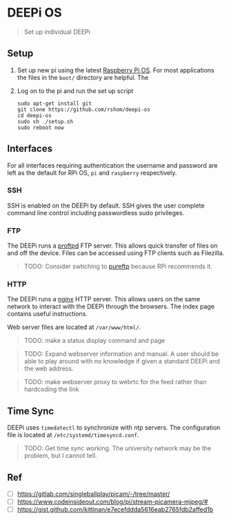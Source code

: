 # DEEPi OS #
> Set up individual DEEPi

## Setup ##

1. Set up new pi using the latest [Raspberry Pi
   OS](https://www.raspberrypi.com/software/operating-systems/). For
   most applications the files in the `boot/` directory are helpful. The 
   
2. Log on to the pi and run the set up script
   
   ```
   sudo apt-get install git
   git clone https://github.com/rshom/deepi-os
   cd deepi-os
   sudo sh ./setup.sh
   sudo reboot now
   ```

## Interfaces ##
  
For all interfaces requiring authentication the username and password
are left as the default for RPi OS, `pi` and `raspberry` respectively.
  
### SSH ###
  
SSH is enabled on the DEEPi by default. SSH gives the user complete
command line control including passwordless sudo privileges.
  
### FTP ###
  
The DEEPi runs a [proftpd]() FTP server. This allows quick transfer of
files on and off the device. Files can be accessed using FTP clients
such as Filezilla.
  
> TODO: Consider swtiching to
> [pureftp](https://www.raspberrypi.org/documentation/remote-access/ftp.md)
> because RPi recommends it.
  
### HTTP ###
  
The DEEPi runs a [nginx](https://www.nginx.com/) HTTP server. This
allows users on the same network to interact with the DEEPi through
the browsers. The index page contains useful instructions.
  
Web server files are located at `/var/www/html/`. 
  
> TODO: make a status display command and page
 
> TODO: Expand webserver information and manual. A user should be able
> to play around with no knowledge if given a standard DEEPi and the
> web address.
  
> TODO: make webserver proxy to webrtc for the feed rather than
> hardcoding the link
  
  
## Time Sync ##
  
DEEPi uses `timedatectl` to synchronize with ntp servers. The configuration
file is located at `/etc/systemd/timesyncd.conf`.
  
> TODO: Get time sync working. The university network may be the
> problem, but I cannot tell.

## Ref ##

  * [ ] https://gitlab.com/singleballplay/picam/-/tree/master/
  * [ ] https://www.codeinsideout.com/blog/pi/stream-picamera-mjpeg/#
  * [ ] https://gist.github.com/kittinan/e7ecefddda5616eab2765fdb2affed1b

